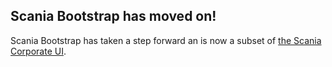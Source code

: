 <h2>Scania Bootstrap has moved on!</h2>
<p>Scania Bootstrap has taken a step forward an is now a subset of <a href="https://github.com/scania/corporate-ui">the Scania Corporate UI</a>.
